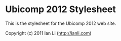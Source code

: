 Ubicomp 2012 Stylesheet
=======================

This is the stylesheet for the Ubicomp 2012 web site.

Copyright (c) 2011 Ian Li (http://ianli.com)